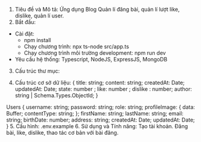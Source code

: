 1. Tiêu đề và Mô tả:
Ứng dụng Blog
Quản lí đăng bài, quản lí lượt like, dislike, quản lí user.  
2. Bắt đầu:
- Cài đặt:
  * npm install
  * Chạy chương trình: npx ts-node src/app.ts
  * Chạy chương trình môi trường development: npm run dev
- Yêu cầu hệ thống:
Typescript, NodeJS, ExpressJS, MongoDB
3. Cấu trúc thư mục:

4. Cấu trúc cơ sở dữ liệu:
 {
    title: string;
    content: string;
    createdAt:  Date;
    updatedAt:  Date;
    state: number ;
    like: number ;
    dislike : number;
    author: string | Schema.Types.ObjectId;
}

Users {
    username: string;
    password: string;
    role: string;
    profileImage: {
        data: Buffer;
        contentType: string;
    };
    firstName: string;
    lastName: string;
    email: string;
    birthDate: number; 
    address: string;
    createdAt: Date;
    updatedAt: Date;
}
5. Cấu hình:
.env.example
6. Sử dụng và Tính năng:
  Tạo tài khoản.
  Đăng bài, like, dislike, thao tác cơ bản với bài đăng.
